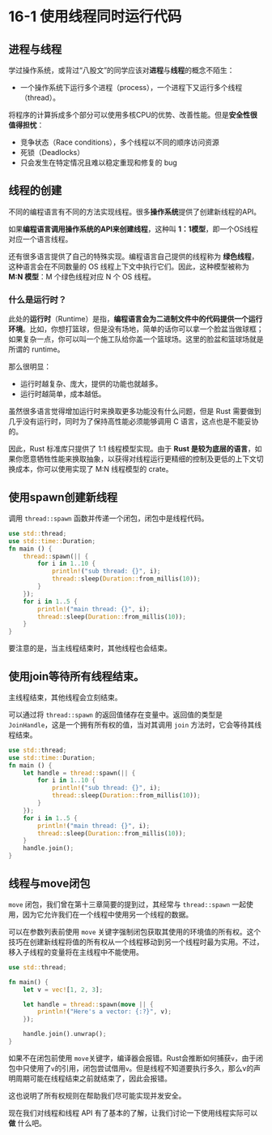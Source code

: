 # 16-1 使用线程同时运行代码

## 进程与线程

学过操作系统，或背过“八股文”的同学应该对**进程**与**线程**的概念不陌生：

* 一个操作系统下运行多个进程（process），一个进程下又运行多个线程（thread）。

将程序的计算拆成多个部分可以使用多核CPU的优势、改善性能。但是**安全性很值得担忧**：

* 竞争状态（Race conditions），多个线程以不同的顺序访问资源
* 死锁（Deadlocks）
* 只会发生在特定情况且难以稳定重现和修复的 bug

## 线程的创建

不同的编程语言有不同的方法实现线程。很多**操作系统**提供了创建新线程的API。

如果**编程语言调用操作系统的API来创建线程**，这种叫 **1：1模型**，即一个OS线程对应一个语言线程。

还有很多语言提供了自己的特殊实现。编程语言自己提供的线程称为 **绿色线程**，这种语言会在不同数量的 OS 线程上下文中执行它们。因此，这种模型被称为 **M:N 模型**：M 个绿色线程对应 N 个 OS 线程。

### 什么是运行时？

此处的**运行时**（Runtime）是指，**编程语言会为二进制文件中的代码提供一个运行环境**。比如，你想打篮球，但是没有场地，简单的话你可以拿一个脸盆当做球框；如果复杂一点，你可以叫一个施工队给你盖一个篮球场。这里的脸盆和篮球场就是所谓的 runtime。

那么很明显：

* 运行时越复杂、庞大，提供的功能也就越多。
* 运行时越简单，成本越低。

虽然很多语言觉得增加运行时来换取更多功能没有什么问题，但是 Rust 需要做到几乎没有运行时，同时为了保持高性能必须能够调用 C 语言，这点也是不能妥协的。

因此，Rust 标准库只提供了 1:1 线程模型实现。由于 **Rust 是较为底层的语言**，如果你愿意牺牲性能来换取抽象，以获得对线程运行更精细的控制及更低的上下文切换成本，你可以使用实现了 M:N 线程模型的 crate。

## 使用spawn创建新线程

调用 `thread::spawn` 函数并传递一个闭包，闭包中是线程代码。

```rust
use std::thread;
use std::time::Duration;
fn main () {
    thread::spawn(|| {
        for i in 1..10 {
            println!("sub thread: {}", i);
            thread::sleep(Duration::from_millis(10));
        }
    });
    for i in 1..5 {
        println!("main thread: {}", i);
        thread::sleep(Duration::from_millis(10));
    }
}
```

要注意的是，当主线程结束时，其他线程也会结束。

## 使用join等待所有线程结束。

主线程结束，其他线程会立刻结束。

可以通过将 `thread::spawn` 的返回值储存在变量中。返回值的类型是 `JoinHandle`，这是一个拥有所有权的值，当对其调用 `join` 方法时，它会等待其线程结束。

```rust
use std::thread;
use std::time::Duration;
fn main () {
    let handle = thread::spawn(|| {
        for i in 1..10 {
            println!("sub thread: {}", i);
            thread::sleep(Duration::from_millis(10));
        }
    });
    for i in 1..5 {
        println!("main thread: {}", i);
        thread::sleep(Duration::from_millis(10));
    }
    handle.join();
}
```

## 线程与move闭包

`move` 闭包，我们曾在第十三章简要的提到过，其经常与 `thread::spawn` 一起使用，因为它允许我们在一个线程中使用另一个线程的数据。

可以在参数列表前使用 `move` 关键字强制闭包获取其使用的环境值的所有权。这个技巧在创建新线程将值的所有权从一个线程移动到另一个线程时最为实用。不过，移入子线程的变量将在主线程中不能使用。

```rust
use std::thread;

fn main() {
    let v = vec![1, 2, 3];

    let handle = thread::spawn(move || {
        println!("Here's a vector: {:?}", v);
    });

    handle.join().unwrap();
}
```

如果不在闭包前使用 `move`关键字，编译器会报错。Rust会推断如何捕获`v`，由于闭包中只使用了`v`的引用，闭包尝试借用`v`。但是线程不知道要执行多久，那么v的声明周期可能在线程结束之前就结束了，因此会报错。

这也说明了所有权规则在帮助我们尽可能实现并发安全。

现在我们对线程和线程 API 有了基本的了解，让我们讨论一下使用线程实际可以 **做** 什么吧。

